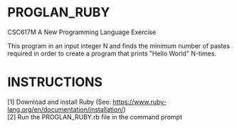 # PROGLAN_RUBY
CSC617M A New Programming Language Exercise

This program in an input integer N and finds the minimum number of pastes required in order to create a program that prints "Hello World" N-times.

# INSTRUCTIONS
[1]	Download and install Ruby (See: https://www.ruby-lang.org/en/documentation/installation/) <br />
[2]	Run the PROGLAN_RUBY.rb file in the command prompt
